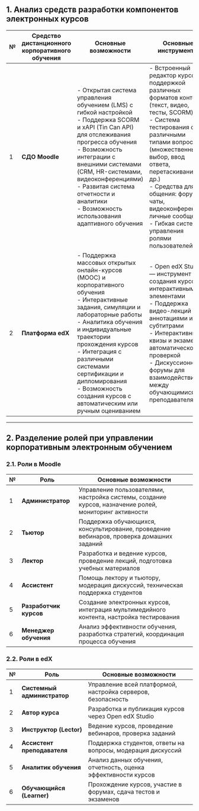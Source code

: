 ## 1. Анализ средств разработки компонентов электронных курсов

| №   | Средство дистанционного корпоративного обучения | Основные возможности                                                                                                                                                                                                                                                                                                                                          | Основные инструменты                                                                                                                                                                                                                                                                                                                               |
| --- | ----------------------------------------------- | ------------------------------------------------------------------------------------------------------------------------------------------------------------------------------------------------------------------------------------------------------------------------------------------------------------------------------------------------------------- | -------------------------------------------------------------------------------------------------------------------------------------------------------------------------------------------------------------------------------------------------------------------------------------------------------------------------------------------------- |
| 1   | **СДО Moodle**                                  | - Открытая система управления обучением (LMS) с гибкой настройкой<br>- Поддержка SCORM и xAPI (Tin Can API) для отслеживания прогресса обучения<br>- Возможность интеграции с внешними системами (CRM, HR-системами, видеоконференциями)<br>- Развитая система отчетности и аналитики<br>- Возможность использования адаптивного обучения                     | - Встроенный редактор курсов с поддержкой различных форматов контента (текст, видео, тесты, SCORM)<br>- Система тестирования с различными типами вопросов (множественный выбор, ввод ответа, перетаскивание и др.)<br>- Средства для общения: форумы, чаты, видеоконференции, личные сообщения<br>- Гибкая система управления ролями пользователей |
| 2   | **Платформа edX**                               | - Поддержка массовых открытых онлайн-курсов (MOOC) и корпоративного обучения<br>- Интерактивные задания, симуляции и лабораторные работы<br>- Аналитика обучения и индивидуальные траектории прохождения курсов<br>- Интеграция с различными системами сертификации и дипломирования<br>- Возможность создания курсов с автоматическим или ручным оцениванием | - Open edX Studio — инструмент для создания курсов с интерактивными элементами<br>- Поддержка видео-лекций с аннотациями и субтитрами<br>- Интерактивные квизы и экзамены с автоматической проверкой<br>- Дискуссионные форумы для взаимодействия между обучающимися и преподавателями                                                             |

---

## 2. Разделение ролей при управлении корпоративным электронным обучением

### 2.1. Роли в **Moodle**

| № | Роль | Основные возможности |
|---|-------------|--------------------------------|
| 1 | **Администратор** | Управление пользователями, настройка системы, создание курсов, назначение ролей, мониторинг активности |
| 2 | **Тьютор** | Поддержка обучающихся, консультирование, проведение вебинаров, проверка домашних заданий |
| 3 | **Лектор** | Разработка и ведение курсов, проведение лекций, подготовка учебных материалов |
| 4 | **Ассистент** | Помощь лектору и тьютору, модерация дискуссий, техническая поддержка студентов |
| 5 | **Разработчик курсов** | Создание электронных курсов, интеграция мультимедийного контента, настройка тестирования |
| 6 | **Менеджер обучения** | Анализ эффективности обучения, разработка стратегий, координация процесса обучения |

### 2.2. Роли в edX

| №   | Роль                        | Основные возможности                                            |
| --- | --------------------------- | --------------------------------------------------------------- |
| 1   | **Системный администратор** | Управление всей платформой, настройка серверов, безопасность    |
| 2   | **Автор курса**             | Разработка и публикация курсов через Open edX Studio            |
| 3   | **Инструктор (Lector)**     | Ведение курсов, проведение вебинаров, проверка заданий          |
| 4   | **Ассистент преподавателя** | Поддержка студентов, ответы на вопросы, модерация дискуссий     |
| 5   | **Аналитик обучения**       | Анализ данных обучения, отчетность, оценка эффективности курсов |
| 6   | **Обучающийся (Learner)**   | Прохождение курсов, участие в форумах, сдача тестов и экзаменов |
